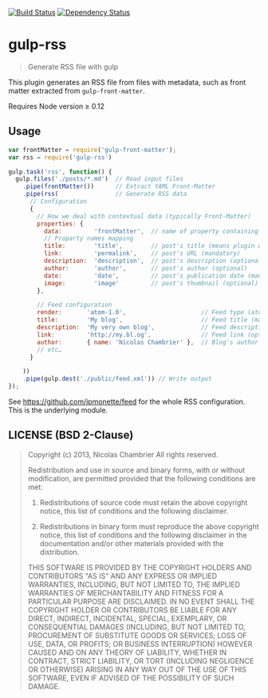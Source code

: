 [![Build Status](https://travis-ci.org/mrajo/gulp-rss.png?branch=master)](https://travis-ci.org/mrajo/gulp-rss)
[![Dependency Status](https://david-dm.org/mrajo/gulp-rss.png)](https://david-dm.org/mrajo/gulp-rss)

# gulp-rss

> Generate RSS file with gulp

This plugin generates an RSS file from files with metadata, such as front matter
extracted from `gulp-front-matter`.

Requires Node version ≥ 0.12

## Usage

```javascript
var frontMatter = require('gulp-front-matter');
var rss = require('gulp-rss')

gulp.task('rss', function() {
  gulp.files('./posts/*.md')  // Read input files
    .pipe(frontMatter())      // Extract YAML Front-Matter
    .pipe(rss(                // Generate RSS data
      // Configuration
      {
        // How we deal with contextual data (typically Front-Matter)
        properties: {
          data:         'frontMatter',  // name of property containing the data, typically extracted front-matter
          // Proparty names mapping
          title:        'title',        // post's title (means plugin will read `file.frontMatter.title`, mandatory)
          link:         'permalink',    // post's URL (mandatory)
          description:  'description',  // post's description (optional)
          author:       'author',       // post's author (optional)
          date:         'date',         // post's publication date (mandatory, default = now)
          image:        'image'         // post's thumbnail (optional)
        },

        // Feed configuration
        render:       'atom-1.0',                     // Feed type (atom-1.0 or rss-2.0)
        title:        'My blog',                      // Feed title (mandatory)
        description:  'My very own blog',             // Feed description (optional)
        link:         'http://my.bl.og',              // Feed link (optional)
        author:       { name: 'Nicolas Chambrier' },  // Blog's author (optional)
        // etc…
      }

    ))
    .pipe(gulp.dest('./public/feed.xml')) // Write output
});
```

See https://github.com/jpmonette/feed for the whole RSS configuration. This is the underlying module.

## LICENSE (BSD 2-Clause)

> Copyright (c) 2013, Nicolas Chambrier
> All rights reserved.
>
> Redistribution and use in source and binary forms, with or without modification, are permitted provided that the following conditions are met:
>
> 1. Redistributions of source code must retain the above copyright notice, this list of conditions and the following disclaimer.
>
> 2. Redistributions in binary form must reproduce the above copyright notice, this list of conditions and the following disclaimer in the documentation and/or other materials provided with the distribution.
>
> THIS SOFTWARE IS PROVIDED BY THE COPYRIGHT HOLDERS AND CONTRIBUTORS "AS IS" AND ANY EXPRESS OR IMPLIED WARRANTIES, INCLUDING, BUT NOT LIMITED TO, THE IMPLIED WARRANTIES OF MERCHANTABILITY AND FITNESS FOR A PARTICULAR PURPOSE ARE DISCLAIMED. IN NO EVENT SHALL THE COPYRIGHT HOLDER OR CONTRIBUTORS BE LIABLE FOR ANY DIRECT, INDIRECT, INCIDENTAL, SPECIAL, EXEMPLARY, OR CONSEQUENTIAL DAMAGES (INCLUDING, BUT NOT LIMITED TO, PROCUREMENT OF SUBSTITUTE GOODS OR SERVICES; LOSS OF USE, DATA, OR PROFITS; OR BUSINESS INTERRUPTION) HOWEVER CAUSED AND ON ANY THEORY OF LIABILITY, WHETHER IN CONTRACT, STRICT LIABILITY, OR TORT (INCLUDING NEGLIGENCE OR OTHERWISE) ARISING IN ANY WAY OUT OF THE USE OF THIS SOFTWARE, EVEN IF ADVISED OF THE POSSIBILITY OF SUCH DAMAGE.
